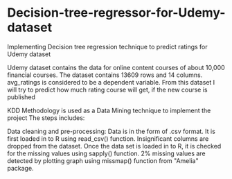# Decision-tree-regressor-for-Udemy-dataset
Implementing Decision tree regression technique to predict ratings for Udemy dataset

Udemy dataset contains the data for online content courses of about 10,000 financial courses. The dataset contains 13609 rows and 14 columns. avg_ratings is considered to be a dependent variable. From this dataset 
I will try to predict how much rating course will get, if the new course is published

KDD Methodology is used as a Data Mining technique to implement the project
The steps includes: 

Data cleaning and pre-processing: Data is in the form of .csv format. It is first loaded in to R using read_csv() function. Insignificant columns are dropped from the dataset. Once the data set is loaded in to R, it is checked for the missing values using sapply() function. 2% missing values are detected by plotting graph using missmap() function from "Amelia" package.



